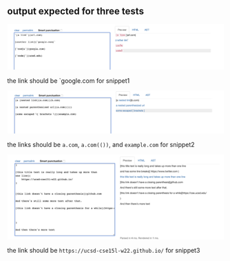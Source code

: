 ## output expected for three tests

![image](s1.png)

the link should be `google.com for snippet1


![image](s2.png)

the links should be `a.com`, `a.com(())`, and `example.com` for snippet2


![image](s3.png)

the link should be  `https://ucsd-cse15l-w22.github.io/` for snippet3

